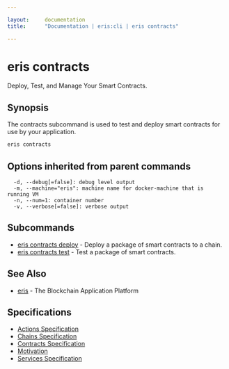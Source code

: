 ```yaml
---

layout:     documentation
title:      "Documentation | eris:cli | eris contracts"

---
```


# eris contracts

Deploy, Test, and Manage Your Smart Contracts.

## Synopsis

The contracts subcommand is used to test and deploy
smart contracts for use by your application.

```bash
eris contracts
```

## Options inherited from parent commands

```
  -d, --debug[=false]: debug level output
  -m, --machine="eris": machine name for docker-machine that is running VM
  -n, --num=1: container number
  -v, --verbose[=false]: verbose output
```

## Subcommands

* [eris contracts deploy](https://docs.erisindustries.com/documentation/eris-cli/0.11.0/eris_contracts_deploy/)	 - Deploy a package of smart contracts to a chain.
* [eris contracts test](https://docs.erisindustries.com/documentation/eris-cli/0.11.0/eris_contracts_test/)	 - Test a package of smart contracts.

## See Also

* [eris](https://docs.erisindustries.com/documentation/eris-cli/0.11.0/eris/)	 - The Blockchain Application Platform

## Specifications

* [Actions Specification](https://docs.erisindustries.com/documentation/eris-cli/0.11.0/actions_specification/)
* [Chains Specification](https://docs.erisindustries.com/documentation/eris-cli/0.11.0/chains_specification/)
* [Contracts Specification](https://docs.erisindustries.com/documentation/eris-cli/0.11.0/contracts_specification/)
* [Motivation](https://docs.erisindustries.com/documentation/eris-cli/0.11.0/motivation/)
* [Services Specification](https://docs.erisindustries.com/documentation/eris-cli/0.11.0/services_specification/)

